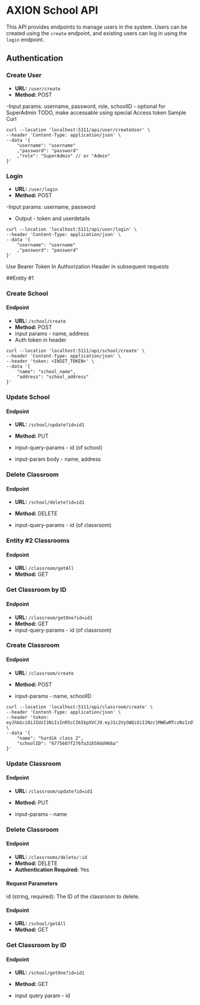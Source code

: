 # AXION School API

This API provides endpoints to manage users in the system. Users can be created using the `create` endpoint, and existing users can log in using the `login` endpoint. 

## Authentication

### Create User
- **URL:** `/user/create`
- **Method:** POST

-Input params: username, password, role, schoolID - optional for SuperAdmin
TODO, make accessable using special Access token
Sample Curl
```
curl --location 'localhost:5111/api/user/createUser' \
--header 'Content-Type: application/json' \
--data '{
    "username": "username"
    ,"password": "password"
    ,"role": "SuperAdmin" // or "Admin"
}'
```

### Login
- **URL:** `/user/login`
- **Method:** POST

-Input params: username, password

- Output - token and userdetails
```
curl --location 'localhost:5111/api/user/login' \
--header 'Content-Type: application/json' \
--data '{
    "username": "username"
    ,"password": "password"
}'
```

Use Bearer Token In Authorization Header in subsequent requests

##Entity #1

### Create School

#### Endpoint

- **URL:** `/school/create`
- **Method:** POST
- input params - name, address
- Auth token in header

```
curl --location 'localhost:5111/api/school/create' \
--header 'Content-Type: application/json' \
--header 'token: <INSET_TOKEN>' \
--data '{
    "name": "school_name",
    "address": "school_address"
}'
```

### Update School

#### Endpoint

- **URL:** `/school/update?id=id1`
- **Method:** PUT

- input-query-params - id (of school)
- input-param body - name, address


### Delete Classroom

#### Endpoint

- **URL:** `/school/delete?id=id1`
- **Method:** DELETE

- input-query-params - id (of classroom)


### Entity #2 Classrooms

#### Endpoint

- **URL:** `/classroom/getAll`
- **Method:** GET


### Get Classroom by ID

#### Endpoint

- **URL:** `/classroom/getOne?id=id1`
- **Method:** GET
- input-query-params - id (of classroom)


### Create Classroom

#### Endpoint

- **URL:** `/classroom/create`
- **Method:** POST

- input-params - name, schoolID
```
curl --location 'localhost:5111/api/classroom/create' \
--header 'Content-Type: application/json' \
--header 'token: eyJhbGciOiJIUzI1NiIsInR5cCI6IkpXVCJ9.eyJ1c2VySWQiOiI2Nzc1MWEwMTczNzIzOTBkMTA3OTIzZGYiLCJpYXQiOjE3MzU3MzQ3MjAsImV4cCI6MTgzMDQwNzUyMH0.CGoCO4UzQKVktQ66z2rEo6UgX0Vw3GQ8mrt3Uqa5ogs' \
--data '{
    "name": "hardik class 2",
    "schoolID": "6775607f276fa31650dd966a"
}'
```

### Update Classroom

#### Endpoint

- **URL:** `/classroom/update?id=id1`
- **Method:** PUT

- input-params - name



### Delete Classroom

#### Endpoint

- **URL:** `/classrooms/delete/:id`
- **Method:** DELETE
- **Authentication Required:** Yes

#### Request Parameters
id (string, required): The ID of the classroom to delete.

#### Endpoint

- **URL:** `/school/getAll`
- **Method:** GET

### Get Classroom by ID

#### Endpoint

- **URL:** `/school/getOne?id=id1`
- **Method:** GET

- input query param - id
